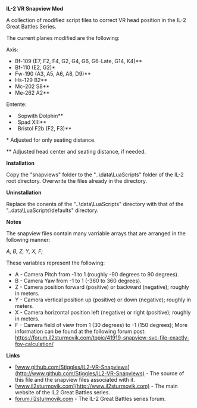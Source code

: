 ﻿**IL-2 VR Snapview Mod**

A collection of modified script files to correct VR head position in the IL-2 Great Battles Series. 

The current planes modified are the following:

Axis:

* Bf-109 (E7, F2, F4, G2, G4, G6, G6-Late, G14, K4)\*\*
* Bf-110 (E2, G2)\*
* Fw-190 (A3, A5, A6, A8, D9)\*\*
* Hs-129 B2\*\*
* Mc-202 S8\*\*
* Me-262 A2\*\*

Entente:

* ` `Sopwith Dolphin\*\*
* ` `Spad XIII\*\*
* ` `Bristol F2b (F2, F3)\*\*

\* Adjusted for only seating distance.

\*\* Adjusted head center and seating distance, if needed.

**Installation**

Copy the "snapviews" folder to the "..\data\LuaScripts\" folder of the IL-2 root directory. Overwrite the files already in the directory.

**Uninstallation**

Replace the conents of the "..\data\LuaScripts\" directory with that of the "..data\LuaScripts\defaults" directory.

**Notes**

The snapview files contain many varriable arrays that are arranged in the following manner:

*A, B,			Z, Y, X,		F;*

These variables represent the following:

* A - Camera Pitch from -1 to 1 (roughly -90 degrees to 90 degrees).
* B - Camera Yaw from -1 to 1 (-360 to 360 degrees).
* Z - Camera position forward (positive) or backward (negative); roughly in meters.
* Y - Camera vertical position up (positive) or down (negative); roughly in meters.
* X - Camera horizontal position left (negative) or right (positive); roughly in meters.
* F - Camera field of view from 1 (30 degrees) to -1 (150 degrees); More information can be found at the following forum post: <https://forum.il2sturmovik.com/topic/41919-snapview-svc-file-exactly-fov-calculation/>

**Links**

* [www.github.com/Stiggles/IL2-VR-Snapviews](http://www.github.com/Stiggles/IL2-VR-Snapviews) - The source of this file and the snapview files associated with it.
* [www.il2sturmovik.com](http://www.il2sturmovik.com) - The main website of the IL2 Great Battles series.
* [forum.il2sturmovik.com](http://forum.il2sturmovik.com) - The IL-2 Great Battles series forum.

